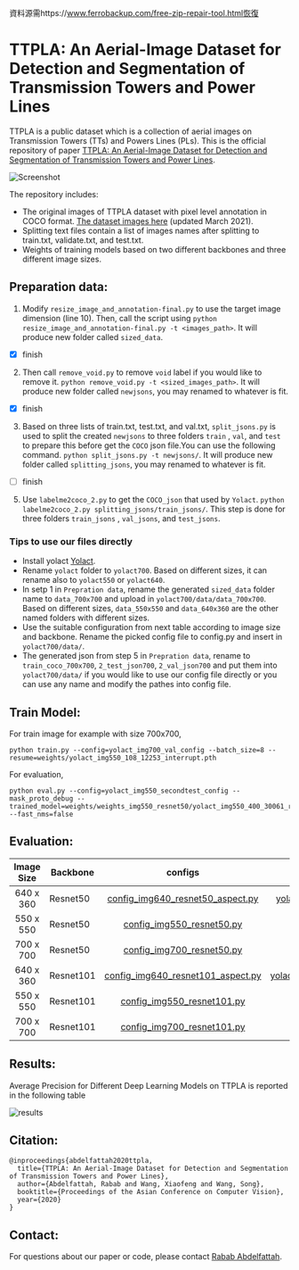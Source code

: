 資料源需https://www.ferrobackup.com/free-zip-repair-tool.html恢復

# TTPLA: An Aerial-Image Dataset for Detection and Segmentation of Transmission Towers and Power Lines

TTPLA is a public dataset which is a collection of aerial images on
Transmission Towers (TTs) and Powers Lines (PLs). This is the official repository of paper [TTPLA: An Aerial-Image Dataset for Detection
and Segmentation of Transmission Towers and
Power Lines](https://arxiv.org/pdf/2010.10032.pdf). 

![Screenshot](ttpla_samples/69_00806_80.jpg)

The repository includes:
* The original images of TTPLA dataset with pixel level annotation in COCO format. [The dataset images here](https://drive.google.com/uc?export=download&confirm=no_antivirus&id=1Yz59yXCiPKS0_X4K3x9mW22NLnxjvrr0) (updated March 2021).
* Splitting text files contain a list of images names after splitting to train.txt, validate.txt, and test.txt.
* Weights of training models based on two different backbones and three different image sizes.

## Preparation data:

1. Modify `resize_image_and_annotation-final.py` to use the target image dimension (line 10). Then, call the script using
`python resize_image_and_annotation-final.py -t <images_path>`. It will produce new folder called `sized_data`.

-[x] finish

2. Then call `remove_void.py` to remove `void` label if you would like to remove it.
`python remove_void.py -t <sized_images_path>`. It will produce new folder called `newjsons`, you may renamed to whatever is fit.

-[x] finish

3. Based on three lists of train.txt, test.txt, and val.txt, `split_jsons.py` is used to split the created `newjsons` to three folders `train` , `val`, and `test` to prepare this before get the `COCO` json file.You can use the following command.
`python split_jsons.py -t newjsons/`. It will produce new folder called `splitting_jsons`, you may renamed to whatever is fit.

-[ ] finish

5. Use `labelme2coco_2.py` to get the `COCO_json` that used by `Yolact`.
`python labelme2coco_2.py splitting_jsons/train_jsons/`. This step is done for three folders `train_jsons` , `val_jsons`, and `test_jsons`.

 ### Tips to use our files directly
  * Install yolact [Yolact](https://github.com/dbolya/yolact#evaluation).
  * Rename `yolact` folder to `yolact700`. Based on different sizes, it can rename also to `yolact550` or `yolact640`.
  * In setp 1 in `Prepration data`, rename the generated `sized_data` folder name to `data_700x700` and upload in `yolact700/data/data_700x700`. Based on different sizes, `data_550x550` and `data_640x360` are the other named folders with different sizes.
  * Use the suitable configuration from next table according to image size and backbone. Rename the picked config file to config.py and insert in `yolact700/data/`.
  * The generated json from step 5 in `Prepration data`, rename to `train_coco_700x700`, `2_test_json700`, `2_val_json700` and put them into `yolact700/data/` if you would like to use our config file directly or you can use any name and modify the pathes into config file.
  
## Train Model:
For train image for example with size 700x700, 
```
python train.py --config=yolact_img700_val_config --batch_size=8 --resume=weights/yolact_img550_108_12253_interrupt.pth
```
For evaluation,
```
python eval.py --config=yolact_img550_secondtest_config --mask_proto_debug --trained_model=weights/weights_img550_resnet50/yolact_img550_400_30061_resnet50_sep7_2217.pth --fast_nms=false

```

## Evaluation:

|Image Size| Backbone|configs| weights|
|:-------------:| ------------- |:-------------:| -----:|      
|640 x 360 |Resnet50 | [config_img640_resnet50_aspect.py](https://drive.google.com/uc?export=download&confirm=no_antivirus&id=1ocoYiTDFBcdI8Es8dZlMbsbFGkaLKw98)| [yolact_img640_secondval_399_30000_resnet50.pth](https://drive.google.com/uc?export=download&confirm=no_antivirus&id=1arVhEIz_DQ-1wALSk9S3TJwCFzOWPNik)|
|550 x 550 |Resnet50 | [config_img550_resnet50.py](https://drive.google.com/uc?export=download&confirm=no_antivirus&id=1buxmIli7cxiFwJ7krOCTOojwgDeR2AUM)   | [yolact_img550_399_30000_resnet50.pth](https://drive.google.com/uc?export=download&confirm=no_antivirus&id=1mKYRP7LOVgrFN5Vsug-tyI6XDEZ8c62k) |
|700 x 700|Resnet50 | [config_img700_resnet50.py](https://drive.google.com/uc?export=download&confirm=no_antivirus&id=1NCe8W7QKlDhDF-nrH2iLAr0kiHdC6T7w)  | [yolact_img700_399_30000_resnet50.pth](https://drive.google.com/uc?export=download&confirm=no_antivirus&id=1y8g-KepFdcSBWKRdHTHB8vygjKsFTyKr) |
|640 x 360 |Resnet101| [config_img640_resnet101_aspect.py](https://drive.google.com/uc?export=download&confirm=no_antivirus&id=1sq3WSdH-wqRLbIaZO9g4uBYA6WQec3uC)| [yolact_img640_secondval_399_45100_resnet101.pth](https://drive.google.com/uc?export=download&confirm=no_antivirus&id=1IDfQlBJ2VAIpyaOSUs2Ecmf_rsl8nSdc) |
|550 x 550 |Resnet101| [config_img550_resnet101.py](https://drive.google.com/uc?export=download&confirm=no_antivirus&id=1XM7ryEokOe98Y6XNmx9qvuK8rPujoJvL)| [yolact_img550_399_45100_resnet101_b8.pth](https://drive.google.com/uc?export=download&confirm=no_antivirus&id=1zP4usEnaAUeGuqq179iLocy2J5TO4eJH) |
|700 x 700 |Resnet101| [config_img700_resnet101.py](https://drive.google.com/uc?export=download&confirm=no_antivirus&id=1QfPvi2FTJv1JByqM70qM7nQjGpNI_kNi)| [yolact_img700_399_45100_resnet101_b8.pth](https://drive.google.com/uc?export=download&confirm=no_antivirus&id=1IDfQlBJ2VAIpyaOSUs2Ecmf_rsl8nSdc)|

## Results:

Average Precision for Different Deep Learning Models on TTPLA is reported in the following table

![results](ttpla_samples/result.jpg)

## Citation:
```
@inproceedings{abdelfattah2020ttpla,
  title={TTPLA: An Aerial-Image Dataset for Detection and Segmentation of Transmission Towers and Power Lines},
  author={Abdelfattah, Rabab and Wang, Xiaofeng and Wang, Song},
  booktitle={Proceedings of the Asian Conference on Computer Vision},
  year={2020}
}
```
## Contact:
For questions about our paper or code, please contact [Rabab Abdelfattah](rabab@email.sc.edu).
